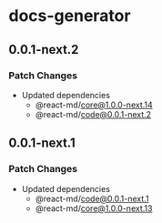 # docs-generator

## 0.0.1-next.2

### Patch Changes

- Updated dependencies
  - @react-md/core@1.0.0-next.14
  - @react-md/code@0.0.1-next.2

## 0.0.1-next.1

### Patch Changes

- Updated dependencies
  - @react-md/code@0.0.1-next.1
  - @react-md/core@1.0.0-next.13
